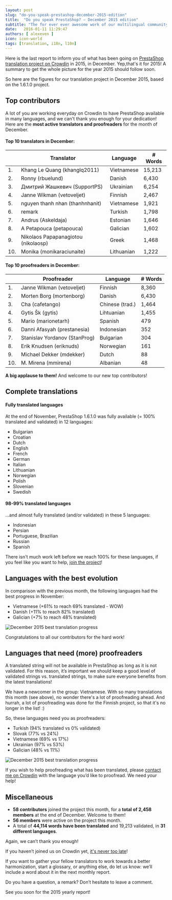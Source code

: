 ```yaml
---
layout: post
slug: "do-you-speak-prestashop-december-2015-edition"
title:  "Do you speak PrestaShop? – December 2015 edition"
subtitle: "The for ever ever awesome work of our multilingual community"
date:   2016-01-11 11:29:47
authors: [ alexeven ]
icon: icon-world
tags: [translation, i18n, l10n]
---
```



Here is the last report to inform you of what has been going on [PrestaShop translation project on Crowdin](https://crowdin.com/project/prestashop-official) in 2015, in December. Yep,that's it for 2015! A summary to get the whole picture for the year 2015 should follow soon.

So here are the figures for our translation project in December 2015, based on the 1.6.1.0 project.


## Top contributors

A lot of you are working everyday on Crowdin to have PrestaShop available in many languages, and we can't thank you enough for your dedication! Here are the **most active translators and proofreaders** for the month of December.

#### Top 10 translators in December:

| |Translator | Language | # Words
|-|---------- | -------- | ----------------
 1. | Khang Le Quang (khanglq2011) | Vietnamese  | 15,213
 2. | Ronny (rbuelund) | Danish | 6,430
 3. | Дмитрий Жашкевич (SupportPS) | Ukrainian | 6,254
 4. | Janne Wikman (vetoveljet) | Finnish   | 2,467
 5. | nguyen thanh nhan (thanhnhanit) | Vietnamese | 1,921
 6. | remark | Turkish | 1,798
 7. | Andrus (Askeldaja) | Estonian | 1,646
 8. | A Petapouca (petapouca) | Galician | 1,602
 9. | Nikolaos Papapanagiotou (nikolaosp) | Greek | 1,468
10. | Monika (monikaraciunaite) | Lithuanian  | 1,222


#### Top 10 proofreaders in December:

| | Proofreader | Language | # Words
|-| ---------- | -------- | ----------------
 1. | Janne Wikman (vetoveljet) | Finnish | 8,360
 2. | Morten Borg (mortenborg) | Danish | 6,430
 3. | Cha (cafetango) | Chinese (trad.) | 1,464
 4. | Gytis Šk (gytis) | Lihtuanian | 1,455
 5. | Mario (marionetarh) | Spanish | 479
 6. | Danni Afasyah (prestanesia) | Indonesian | 352
 7. | Stanislav Yordanov (StanProg) | Bulgarian | 304
 8. | Erik Knudsen (eriknuds) | Norwegian | 161
 9. | Michael Dekker (mdekker) | Dutch | 88
10. | M. Mirena (mmirena) | Albanian | 48

**A big applause to them!** And welcome to our new top contributors!


## Complete translations

#### Fully translated languages

At the end of November, PrestaShop 1.6.1.0 was fully available (= 100% translated and validated) in 12 languages:

* Bulgarian
* Croatian
* Dutch
* English
* French
* German
* Italian
* Lithuanian
* Norwegian
* Polish
* Slovenian
* Swedish


#### 98-99% translated languages

…and almost fully translated (and/or validated) in these 5 languages:

* Indonesian
* Persian
* Portuguese, Brazilian
* Russian
* Spanish

There isn't much work left before we reach 100% for these languages, if you feel like you want to help, [join the project](https://crowdin.com/project/prestashop-official)!

## Languages with the best evolution

In comparison with the previous month, the following languages had the best progress in November:

* Vietnamese (+61% to reach 69% translated - WOW)
* Danish (+11% to reach 82% translated)
* Galician (+7% to reach 48% translated)

![December 2015 best translation progress](/assets/images/2016/01/Build_Crowdin_progress_december15.png)

Congratulations to all our contributors for the hard work!


## Languages that need (more) proofreaders

A translated string will not be available in PrestaShop as long as it is not validated. For this reason, it’s important we should keep a good level of validated strings vs. translated strings, to make sure everyone benefits from the latest translations!

We have a newcomer in the group: Vietnamese. With so many translations this month (see above), no wonder there's a lot of proofreading ahead. And hurrah, a lot of proofreading was done for the Finnish project, so that it's no longer in the list! :)

So, these languages need you as proofreaders:

* Turkish (94% translated vs 0% validated)
* Slovak (77% vs 24%)
* Vietnamese (69% vs 17%)
* Ukrainian (97% vs 53%)
* Galician (48% vs 11%)


![December 2015 best translation progress](/assets/images/2016/01/Build_Crowdin_proofreading_december15.png)

If you wish to help proofreading what has been translated, please [contact me on Crowdin](https://crowdin.com/profile/alex-even) with the language you’d like to proofread. We need *your* help!


## Miscellaneous
* **58 contributors** joined the project this month, for a **total of 2,458 members** at the end of December. Welcome to them!
* **56 members** were active on the project this month.
* A total of **44,114 words have been translated** and 19,213 validated, in **31 different languages**.

Again, we can’t thank you enough!

If you haven’t joined us on Crowdin yet, [it's never too late](https://crowdin.com/project/prestashop-official)!

If you want to gather your fellow translators to work towards a better harmonization, start a glossary, or anything else, do let us know: we’ll include a word about it in the next monthly report.

Do you have a question, a remark? Don’t hesitate to leave a comment.

See you soon for the 2015 yearly report!
